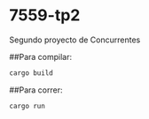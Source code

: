 # 7559-tp2
Segundo proyecto de Concurrentes

##Para compilar:
```bash
cargo build
```

##Para correr:
```bash
cargo run
```

